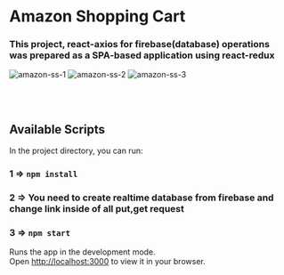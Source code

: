 # Amazon Shopping Cart 


<h3>This project, react-axios for firebase(database) operations was prepared as a SPA-based application using react-redux </h3>

![amazon-ss-1](https://user-images.githubusercontent.com/73909361/184494237-713ae7f4-e953-4029-8448-7b4b5ec0d3c9.png)
![amazon-ss-2](https://user-images.githubusercontent.com/73909361/184494241-bd216dc7-e25f-4a0a-89c3-0a9fb112bf7b.png)
![amazon-ss-3](https://user-images.githubusercontent.com/73909361/184494244-14973a4e-763b-44e2-9c7d-6a7f9086a4ab.png)


<br/>
<br/>

 

## Available Scripts

In the project directory, you can run:
### 1 => `npm install`
### 2 => You need to create realtime database from firebase and change link inside of all put,get request
### 3 => `npm start`


Runs the app in the development mode.\
Open [http://localhost:3000](http://localhost:3000) to view it in your browser.

 

 

